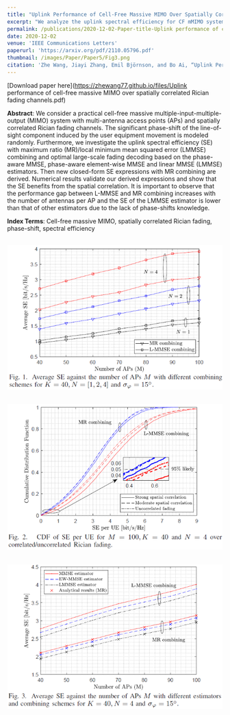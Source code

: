 ```yaml
---
title: "Uplink Performance of Cell-Free Massive MIMO Over Spatially Correlated Rician Fading Channels"
excerpt: "We analyze the uplink spectral efficiency for CF mMIMO systems over spatially correlated Rician fading channels. This channel is practical due to the consideration of phase-shift and spatial correlation. We investigate the uplink spectral efficiency (SE) with maximum ratio (MR)/local minimum mean squared error (LMMSE) combining and optimal large-scale fading decoding based on the phase-aware MMSE, phase-aware element-wise MMSE, and linear MMSE (LMMSE) estimators."
permalink: /publications/2020-12-02-Paper-title-Uplink performance of cell-free massive MIMO over spatially correlated Rician fading channels
date: 2020-12-02
venue: 'IEEE Communications Letters'
paperurl: 'https://arxiv.org/pdf/2110.05796.pdf'
thumbnail: /images/Paper/Paper5/Fig3.png
citation: 'Zhe Wang, Jiayi Zhang, Emil Björnson, and Bo Ai, “Uplink Performance of Cell-Free Massive MIMO Over Spatially Correlated Rician Fading Channels,” IEEE Communications Letters, vol. 25, no. 4, pp. 1348–1352, Apr. 2021.'
---
```


[Download paper here](https://zhewang77.github.io/files/Uplink performance of cell-free massive MIMO over spatially correlated Rician fading channels.pdf)


**Abstract**: We consider a practical cell-free massive multiple-input-multiple-output (MIMO) system with multi-antenna access points (APs) and spatially correlated Rician fading channels. The significant phase-shift of the line-of-sight component induced by the user equipment movement is modeled randomly. Furthermore, we investigate the uplink spectral efficiency (SE) with maximum ratio (MR)/local minimum mean squared error (LMMSE) combining and optimal large-scale fading decoding based on the phase-aware MMSE, phase-aware element-wise MMSE and linear MMSE (LMMSE) estimators. Then new closed-form SE expressions with MR combining are derived. Numerical results validate our derived expressions and show that the SE benefits from the spatial correlation. It is important to observe that the performance gap between L-MMSE and MR combining increases with the number of antennas per AP and the SE of the LMMSE estimator is lower than that of other estimators due to the lack of phase-shifts knowledge.


**Index Terms**: Cell-free massive MIMO, spatially correlated Rician fading, phase-shift, spectral efficiency

<br/><img src='/images/Paper/Paper5/11.png' width = "600">

<br/><img src='/images/Paper/Paper5/2.png' width = "600">

<br/><img src='/images/Paper/Paper5/3.png' width = "600">






